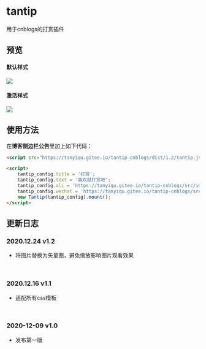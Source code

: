 # tantip
用于cnblogs的打赏插件



## 预览

#### 默认样式

![](https://tanyiqu.gitee.io/tantip-cnblogs/img/默认样式.jpg)



#### 激活样式

![](https://tanyiqu.gitee.io/tantip-cnblogs/img/激活样式.jpg)



## 使用方法

在**博客侧边栏公告**里加上如下代码：

```html
<script src="https://tanyiqu.gitee.io/tantip-cnblogs/dist/1.2/tantip.js"></script>

<script>
    tantip_config.title = '打赏';
    tantip_config.text = '喜欢就打赏吧';
    tantip_config.ali = 'https://tanyiqu.gitee.io/tantip-cnblogs/src/imgs/ali.png';
    tantip_config.wechat = 'https://tanyiqu.gitee.io/tantip-cnblogs/src/imgs/we.png';
    new Tantip(tantip_config).mount();
</script>
```



## 更新日志

### 2020.12.24 v1.2

- 将图片替换为矢量图，避免缩放影响图片观看效果

<br>

### 2020.12.16 v1.1

- 适配所有css模板

<br>

### 2020-12-09 v1.0

- 发布第一版